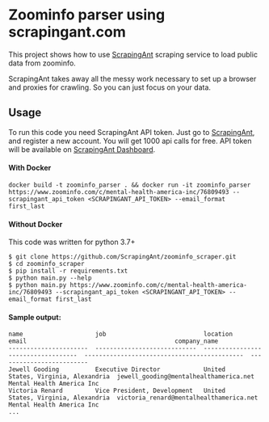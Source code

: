 # Zoominfo parser using scrapingant.com
This project shows how to use <a href="https://scrapingant.com">ScrapingAnt</a> scraping service to load public data from zoominfo.

ScrapingAnt takes away all the messy work necessary to set up a browser and proxies for crawling. So you can just focus on your data.
## Usage
To run this code you need ScrapingAnt API token. Just go to <a href="https://scrapingant.com">ScrapingAnt</a>, and register a new account. You will get 1000 api calls for free. API token will be available on <a href="https://app.scrapingant.com/dashboard">ScrapingAnt Dashboard</a>.
#### With Docker
```shell script
docker build -t zoominfo_parser . && docker run -it zoominfo_parser https://www.zoominfo.com/c/mental-health-america-inc/76809493 --scrapingant_api_token <SCRAPINGANT_API_TOKEN> --email_format first_last
```

#### Without Docker
This code was written for python 3.7+
```shell script
$ git clone https://github.com/ScrapingAnt/zoominfo_scraper.git
$ cd zoominfo_scraper
$ pip install -r requirements.txt
$ python main.py --help
$ python main.py https://www.zoominfo.com/c/mental-health-america-inc/76809493 --scrapingant_api_token <SCRAPINGANT_API_TOKEN> --email_format first_last
```

#### Sample output:
```shell script
name                    job                           location                             email                                         company_name
----------------------  ----------------------------  -----------------------------------  --------------------------------------------  -------------------------
Jewell Gooding          Executive Director            United States, Virginia, Alexandria  jewell_gooding@mentalhealthamerica.net        Mental Health America Inc
Victoria Renard         Vice President, Development   United States, Virginia, Alexandria  victoria_renard@mentalhealthamerica.net       Mental Health America Inc
...
```
